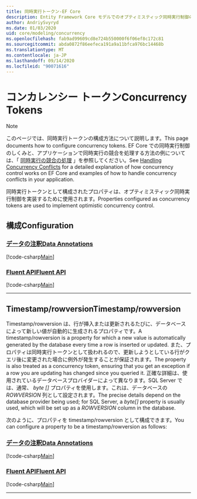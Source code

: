 ```yaml
---
title: 同時実行トークン-EF Core
description: Entity Framework Core モデルでのオプティミスティック同時実行制御のための同時実行トークンの構成
author: AndriySvyryd
ms.date: 01/03/2020
uid: core/modeling/concurrency
ms.openlocfilehash: fab9ad99609cd8e724b550000f6f06ef8c172c81
ms.sourcegitcommit: abda0872f86eefeca191a9a11bfca976bc14468b
ms.translationtype: MT
ms.contentlocale: ja-JP
ms.lasthandoff: 09/14/2020
ms.locfileid: "90071616"
---
```

# <a name="concurrency-tokens"></a><span data-ttu-id="48f4f-103">コンカレンシー トークン</span><span class="sxs-lookup"><span data-stu-id="48f4f-103">Concurrency Tokens</span></span>

> [!NOTE]
> <span data-ttu-id="48f4f-104">このページでは、同時実行トークンの構成方法について説明します。</span><span class="sxs-lookup"><span data-stu-id="48f4f-104">This page documents how to configure concurrency tokens.</span></span> <span data-ttu-id="48f4f-105">EF Core での同時実行制御のしくみと、アプリケーションで同時実行の競合を処理する方法の例については、「 [同時実行の競合の処理](xref:core/saving/concurrency) 」を参照してください。</span><span class="sxs-lookup"><span data-stu-id="48f4f-105">See [Handling Concurrency Conflicts](xref:core/saving/concurrency) for a detailed explanation of how concurrency control works on EF Core and examples of how to handle concurrency conflicts in your application.</span></span>

<span data-ttu-id="48f4f-106">同時実行トークンとして構成されたプロパティは、オプティミスティック同時実行制御を実装するために使用されます。</span><span class="sxs-lookup"><span data-stu-id="48f4f-106">Properties configured as concurrency tokens are used to implement optimistic concurrency control.</span></span>

## <a name="configuration"></a><span data-ttu-id="48f4f-107">構成</span><span class="sxs-lookup"><span data-stu-id="48f4f-107">Configuration</span></span>

### <a name="data-annotations"></a>[<span data-ttu-id="48f4f-108">データの注釈</span><span class="sxs-lookup"><span data-stu-id="48f4f-108">Data Annotations</span></span>](#tab/data-annotations)

[!code-csharp[Main](../../../samples/core/Modeling/DataAnnotations/Concurrency.cs?name=Concurrency&highlight=5)]

### <a name="fluent-api"></a>[<span data-ttu-id="48f4f-109">Fluent API</span><span class="sxs-lookup"><span data-stu-id="48f4f-109">Fluent API</span></span>](#tab/fluent-api)

[!code-csharp[Main](../../../samples/core/Modeling/FluentAPI/Concurrency.cs?name=Concurrency&highlight=5)]

***

## <a name="timestamprowversion"></a><span data-ttu-id="48f4f-110">Timestamp/rowversion</span><span class="sxs-lookup"><span data-stu-id="48f4f-110">Timestamp/rowversion</span></span>

<span data-ttu-id="48f4f-111">Timestamp/rowversion は、行が挿入または更新されるたびに、データベースによって新しい値が自動的に生成されるプロパティです。</span><span class="sxs-lookup"><span data-stu-id="48f4f-111">A timestamp/rowversion is a property for which a new value is automatically generated by the database every time a row is inserted or updated.</span></span> <span data-ttu-id="48f4f-112">また、プロパティは同時実行トークンとして扱われるので、更新しようとしている行がクエリ後に変更された場合に例外が発生することが保証されます。</span><span class="sxs-lookup"><span data-stu-id="48f4f-112">The property is also treated as a concurrency token, ensuring that you get an exception if a row you are updating has changed since you queried it.</span></span> <span data-ttu-id="48f4f-113">正確な詳細は、使用されているデータベースプロバイダーによって異なります。SQL Server では、通常、 *byte []* プロパティを使用します。これは、データベースの *ROWVERSION* 列として設定されます。</span><span class="sxs-lookup"><span data-stu-id="48f4f-113">The precise details depend on the database provider being used; for SQL Server, a *byte[]* property is usually used, which will be set up as a *ROWVERSION* column in the database.</span></span>

<span data-ttu-id="48f4f-114">次のように、プロパティを timestamp/rowversion として構成できます。</span><span class="sxs-lookup"><span data-stu-id="48f4f-114">You can configure a property to be a timestamp/rowversion as follows:</span></span>

### <a name="data-annotations"></a>[<span data-ttu-id="48f4f-115">データの注釈</span><span class="sxs-lookup"><span data-stu-id="48f4f-115">Data Annotations</span></span>](#tab/data-annotations)

[!code-csharp[Main](../../../samples/core/Modeling/DataAnnotations/Timestamp.cs?name=Timestamp&highlight=7)]

### <a name="fluent-api"></a>[<span data-ttu-id="48f4f-116">Fluent API</span><span class="sxs-lookup"><span data-stu-id="48f4f-116">Fluent API</span></span>](#tab/fluent-api)

[!code-csharp[Main](../../../samples/core/Modeling/FluentAPI/Timestamp.cs?name=Timestamp&highlight=9,17)]

***
